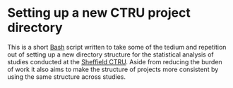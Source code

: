 # Setting up a new CTRU project directory

This is a short [Bash](https://www.gnu.org/software/bash/) script written to take some of the tedium and repetition out of setting up a new directory structure for the statistical analysis of studies conducted at the [Sheffield CTRU](https://www.sheffield.ac.uk/scharr/sections/dts/ctru).  Aside from reducing the burden of work it also aims to make the structure of projects more consistent by using the same structure across studies.
